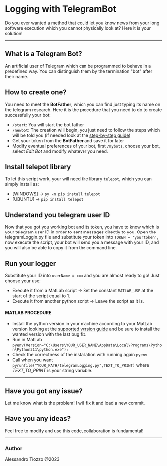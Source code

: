 # Logging with TelegramBot
Do you ever wanted a method that could let you know news from your long software execution which you cannot physically look at? Here it is your solution! 

------------------------------
## What is a Telegram Bot? 
An artificial user of Telegram which can be programmed to behave in a predefined way. You can distinguish them by the termination "bot" after their name.

## How to create one? 
You need to meet the **BotFather**, which you can find just typing its name on the telegram research.
Here it is the procedure that you need to do to create successfully your bot:
* `/start`: You will start the bot father
* `/newbot`: The creation will begin, you just need to follow the steps which will be told you (if needed look at the [step-by-step guide](https://core.telegram.org/bots/features#creating-a-new-bot))
* Get your token from the **BotFather** and save it for later
* Modify eventual preferences of your bot, first `/mybots`, choose your bot, select *Edit Bot* and modify whatever you need.

## Install telepot library
To let this script work, your will need the library `telepot`, which you can simply install as:
* [WINDOWS] -> `py -m pip install telepot`
* [UBUNTU]  -> `pip install telepot`

## Understand you telegram user ID
Now that you got you working bot and its token, you have to know which is your telegram user ID in order to sent messages directly to you.
Open the telegramLoggin.py file and substitute your token into `TOKEN = 'yourtoken'`, now execute the script, your bot will send you a message with your ID, and you will also be able to copy it from the command line.

## Run your logger
Substitute your ID into `userName = xxx` and you are almost ready to go!
Just choose your use:
* Execute it from a MatLab script       -> Set the constant `MATLAB_USE` at the start of the script equal to 1. 
* Execute it from another python script -> Leave the script as it is.

#### MATLAB PROCEDURE
* Install the python version in your machine according to your MatLab version looking at the [supported version guide](https://it.mathworks.com/support/requirements/python-compatibility.html) and be sure to install the wanted version with the last bug fix.
* Run in MatLab `pyenv(Version="C:\Users\YOUR_USER_NAME\AppData\Local\Programs\Python\Python311\python.exe");`
* Check the correctness of the installation with running again `pyenv`
* Call when you want `pyrunfile("YOUR_PATH/telegramLogging.py",TEXT_TO_PRINT)` where *TEXT_TO_PRINT* is your string variable.
----------------------------
## Have you got any issue?
Let me know what is the problem! I will fix it and load a new commit.

## Have you any ideas? 
Feel free to modify and use this code, collaboration is fundamental!

----------------------------
### Author
Alessandro Tiozzo @2023
